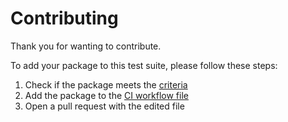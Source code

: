 # Contributing

Thank you for wanting to contribute.

To add your package to this test suite, please follow these steps:

1. Check if the package meets the [criteria](README.md#criteria)
2. Add the package to the [CI workflow file](.github/workflows/test-ecosystem.yml)
3. Open a pull request with the edited file
